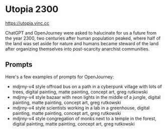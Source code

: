 # Utopia 2300

https://utopia.vinc.cc

ChatGPT and OpenJourney were asked to halucinate for us a future from the year
2300, two centuries after human population peaked, where half of the land was
set aside for nature and humans became steward of the land after organizing
themselves into post-scarcity anarchist communities.

## Prompts

Here's a few examples of prompts for OpenJourney:

- mdjrny-v4 style offroad bus on a path in a cyberpunk village with lots of trees, digital painting, matte painting, concept art, greg rutkowski
- mdjrny-v4 style bazaar with neon lights in the middle of a jungle, digital painting, matte painting, concept art, greg rutkowski
- mdjrny-v4 style scientists working in a lab in a greenhouse, digital painting, matte painting, concept art, greg rutkowski
- mdjrny-v4 style congregation of monks next to a temple in the forest, digital painting, matte painting, concept art, greg rutkowski
